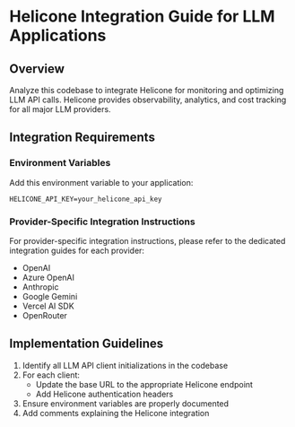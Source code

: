 # Helicone Integration Guide for LLM Applications

## Overview

Analyze this codebase to integrate Helicone for monitoring and optimizing LLM API calls. Helicone provides observability, analytics, and cost tracking for all major LLM providers.

## Integration Requirements

### Environment Variables

Add this environment variable to your application:

```
HELICONE_API_KEY=your_helicone_api_key
```

### Provider-Specific Integration Instructions

For provider-specific integration instructions, please refer to the dedicated integration guides for each provider:

- OpenAI
- Azure OpenAI
- Anthropic
- Google Gemini
- Vercel AI SDK
- OpenRouter

## Implementation Guidelines

1. Identify all LLM API client initializations in the codebase
2. For each client:
   - Update the base URL to the appropriate Helicone endpoint
   - Add Helicone authentication headers
3. Ensure environment variables are properly documented
4. Add comments explaining the Helicone integration
